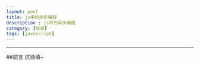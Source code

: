 ```yaml
---
layout: post
title: js中的异步编程
description : js中的异步编程
category: [前端]
tags: [javascript]
---
```



-----------------------


<div class="toc">
			
</div>

##前言
坑待填~


	


 

